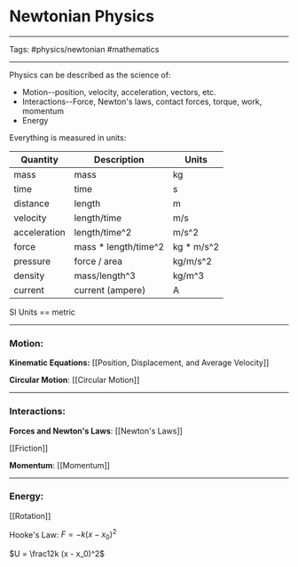 # Newtonian Physics 

---

Tags: #physics/newtonian #mathematics 

---

Physics can be described as the science of:
- Motion--position, velocity, acceleration, vectors, etc.
- Interactions--Force, Newton's laws, contact forces, torque, work, momentum
- Energy

Everything is measured in units:

| Quantity     | Description          | Units      |
| ------------ | -------------------- | ---------- |
| mass         | mass                 | kg         |
| time         | time                 | s          |
| distance     | length               | m          |
| velocity     | length/time          | m/s        |
| acceleration | length/time^2        | m/s^2      |
| force        | mass * length/time^2 | kg * m/s^2 |
| pressure     | force / area         | kg/m/s^2   |
| density      | mass/length^3        | kg/m^3     |
| current      | current (ampere)     | A          |



SI Units == metric



---

### Motion:

**Kinematic Equations:**
[[Position, Displacement, and Average Velocity]]

**Circular Motion**:
[[Circular Motion]]

---

### Interactions:

**Forces and Newton's Laws**:
[[Newton's Laws]]

[[Friction]]

**Momentum**:
[[Momentum]]

---

### Energy:



[[Rotation]]



Hooke's Law:
$F = -k (x - x_0) ^ 2$

$U = \frac12k (x - x_0)^2$